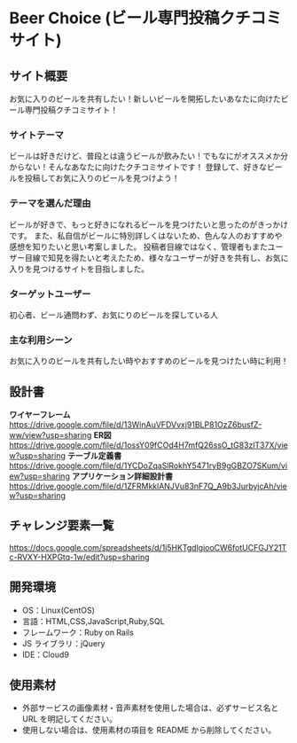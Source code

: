 # Beer Choice (ビール専門投稿クチコミサイト)

## サイト概要
お気に入りのビールを共有したい！新しいビールを開拓したいあなたに向けたビール専門投稿クチコミサイト！

### サイトテーマ

ビールは好きだけど、普段とは違うビールが飲みたい！でもなにがオススメか分からない！そんなあなたに向けたクチコミサイトです！
登録して、好きなビールを投稿してお気に入りのビールを見つけよう！

### テーマを選んだ理由

ビールが好きで、もっと好きになれるビールを見つけたいと思ったのがきっかけです。
また、私自信がビールに特別詳しくはないため、色んな人のおすすめや感想を知りたいと思い考案しました。
投稿者目線ではなく、管理者もまたユーザー目線で知見を得たいと考えたため、様々なユーザーが好きを共有し、お気に入りを見つけるサイトを目指しました。

### ターゲットユーザー

初心者、ビール通問わず、お気にりのビールを探している人

### 主な利用シーン

お気に入りのビールを共有したい時やおすすめのビールを見つけたい時に利用！

## 設計書

__ワイヤーフレーム__
<https://drive.google.com/file/d/13WinAuVFDVvxj91BLP81OzZ6busfZ-ww/view?usp=sharing>
__ER図__
<https://drive.google.com/file/d/1ossY09fCOd4H7mfQ26ssO_tG83zlT37X/view?usp=sharing>
__テーブル定義書__
<https://drive.google.com/file/d/1YCDoZqaSlRokhY5471ryB9gGBZO7SKum/view?usp=sharing>
__アプリケーション詳細設計書__
<https://drive.google.com/file/d/1ZFRMkklANJVu83nF7Q_A9b3JurbyjcAh/view?usp=sharing>

## チャレンジ要素一覧

<https://docs.google.com/spreadsheets/d/1j5HKTgdlgiooCW6fotUCFGJY21Tc-RVXY-HXPGtq-1w/edit?usp=sharing>

## 開発環境

- OS：Linux(CentOS)
- 言語：HTML,CSS,JavaScript,Ruby,SQL
- フレームワーク：Ruby on Rails
- JS ライブラリ：jQuery
- IDE：Cloud9

## 使用素材

- 外部サービスの画像素材・音声素材を使用した場合は、必ずサービス名と URL を明記してください。
- 使用しない場合は、使用素材の項目を README から削除してください。
